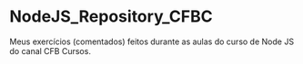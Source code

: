# NodeJS_Repository_CFBC

Meus exercícios (comentados) feitos durante as aulas do curso de Node JS do canal CFB Cursos.